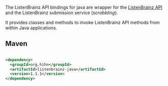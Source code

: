The ListenBrainz API bindings for java are wrapper for
the [ListenBrainz API](https://listenbrainz.readthedocs.io/en/latest/) and the ListenBrainz
submission service (_scrobbling_).

It provides classes and methods to invoke ListenBrainz API methods from within Java applications.

## Maven

```xml

<dependency>
  <groupId>org.hihn</groupId>
  <artifactId>listenbrainz-java</artifactId>
  <version>1.1.1</version>
</dependency>
```
